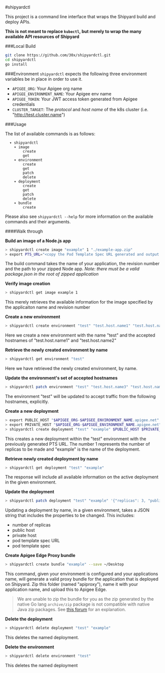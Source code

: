 #shipyardctl

This project is a command line interface that wraps the Shipyard build and deploy APIs.

**This is not meant to replace `kubectl`, but merely to wrap the many available API resources of Shipyard**

###Local Build
```sh
git clone https://github.com/30x/shipyardctl.git
cd shipyardctl
go install
```

###Environment
`shipyardctl` expects the following three environment variables be in place in order to use it.

- `APIGEE_ORG`: Your Apigee org name
- `APIGEE_ENVIRONMENT_NAME`: Your Apigee env name
- `APIGEE_TOKEN`: Your JWT access token generated from Apigee credentials
- `CLUSTER_TARGET`: The _protocol_ and _host name_ of the k8s cluster (i.e. "http://test.cluster.name")

###Usage

The list of available commands is as follows:
```
  ▾ shipyardctl
    ▾ image
        create
        get
    ▾ environment
        create
        get
        patch
        delete
    ▾ deployment
        create
        get
        patch
        delete
    ▾ bundle
        create
```

Please also see `shipyardctl --help` for more information on the available commands and their arguments.

####Walk through

**Build an image of a Node.js app**
```sh
> shipyardctl create image "example" 1 "./example-app.zip"
> export PTS_URL="<copy the Pod Template Spec URL generated and output by the build image command>"
```
The build command takes the name of your application, the revision number and the path to your zipped Node app.
_Note: there must be a valid package.json in the root of zipped application_

**Verify image creation**
```sh
> shipyardctl get image example 1
```
This merely retrieves the available information for the image specified by the applicaiton name and revision number

**Create a new environment**
```sh
> shipyardctl create environment "test" "test.host.name1" "test.host.name2"
```
Here we create a new environment with the name "test" and the accepted hostnames of "test.host.name1" and "test.host.name2"

**Retrieve the newly created environment by name**
```sh
> shipyardctl get environment "test"
```
Here we have retrieved the newly created environment, by name.

**Update the environment's set of accepted hostnames**
```sh
> shipyardctl patch environment "test" "test.host.name3" "test.host.name4"
```
The environment "test" will be updated to accept traffic from the following hostnames, explicitly.

**Create a new deployment**
```sh
> export PUBLIC_HOST "$APIGEE_ORG-$APIGEE_ENVIRONMENT_NAME.apigee.net"
> export PRIVATE_HOST "$APIGEE_ORG-$APIGEE_ENVIRONMENT_NAME.apigee.net"
> shipyardctl create deployment "test" "example" $PUBLIC_HOST $PRIVATE_HOST 1 $PTS_URL -e "NAME1=VALUE1" -e "NAME2=VALUE2"
```
This creates a new deployment within the "test" environment with the previously generated PTS URL. The number 1 represents the number
of replicas to be made and "example" is the name of the deployment.

**Retrieve newly created deployment by name**
```sh
> shipyardctl get deployment "test" "example"
```
The response will include all available information on the active deployment in the given environment.

**Update the deployment**
```sh
> shipyardctl patch deployment "test" "example" '{"replicas": 3, "publicHosts": "replacement.host.name"}'
```
Updating a deployment by name, in a given environment, takes a JSON string that includes the properties to be changed.
This includes:
- number of replicas
- public host
- private host
- pod template spec URL
- pod template spec

**Create Apigee Edge Proxy bundle**
```sh
> shipyardctl create bundle "example" --save ~/Desktop
```
This command, given your environment is configured and your applications name, will generate a valid proxy bundle for
the application that is deployed on Shipyard. Zip this folder (named "apiproxy"), name it with your application name, and
upload this to Apigee Edge.

> We are unable to zip the bundle for you as the zip generated by the native Go lang `archive/zip` package is not compatible
> with native Java zip packages. See [this forum](http://webmail.dev411.com/p/gg/golang-nuts/155g3s6g53/go-nuts-re-zip-files-created-with-archive-zip-arent-recognised-as-zip-files-by-java-util-zip) for an explanation.

**Delete the deployment**
```sh
> shipyardctl delete deployment "test" "example"
```
This deletes the named deployment.

**Delete the environment**
```sh
> shipyardctl delete environment "test"
```
This deletes the named deployment